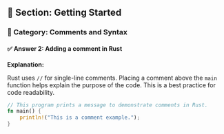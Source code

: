 ## 📘 Section: Getting Started  
### 🔹 Category: Comments and Syntax  
#### ✅ Answer 2: Adding a comment in Rust

**Explanation:**

Rust uses `//` for single-line comments. Placing a comment above the `main` function helps explain the purpose of the code. This is a best practice for code readability.

```rust
// This program prints a message to demonstrate comments in Rust.
fn main() {
    println!("This is a comment example.");
}
```
